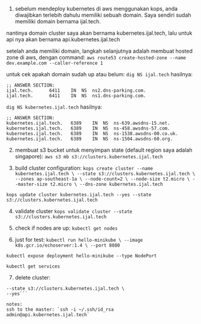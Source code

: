 1. sebelum mendeploy kubernetes di aws menggunakan kops, anda diwajibkan terlebih dahulu memiliki
sebuah domain. Saya sendiri sudah memiliki domain bernama ijal.tech.

nantinya domain cluster saya akan bernama kubernetes.ijal.tech, lalu untuk api nya
akan bernama api.kubernetes.ijal.tech

setelah anda memiliki domain, langkah selanjutnya adalah membuat hosted zone di aws,
dengan command: `aws route53 create-hosted-zone --name dev.example.com --caller-reference 1`

untuk cek apakah domain sudah up atau belum:
`dig NS ijal.tech`
hasilnya:
```
;; ANSWER SECTION:
ijal.tech.		6411	IN	NS	ns2.dns-parking.com.
ijal.tech.		6411	IN	NS	ns1.dns-parking.com.
```

`dig NS kubernetes.ijal.tech`
hasilnya:
```
;; ANSWER SECTION:
kubernetes.ijal.tech.	6389	IN	NS	ns-639.awsdns-15.net.
kubernetes.ijal.tech.	6389	IN	NS	ns-458.awsdns-57.com.
kubernetes.ijal.tech.	6389	IN	NS	ns-1538.awsdns-00.co.uk.
kubernetes.ijal.tech.	6389	IN	NS	ns-1504.awsdns-60.org.
```

2. membuat s3 bucket untuk menyimpan state (default region saya adalah singapore):
`aws s3 mb s3://clusters.kubernetes.ijal.tech`

3. build cluster configuration:
`kops create cluster --name kubernetes.ijal.tech \
--state s3://clusters.kubernetes.ijal.tech \
--zones ap-southeast-1a \
--node-count=2 \
--node-size t2.micro \
--master-size t2.micro \
--dns-zone kubernetes.ijal.tech`

`kops update cluster kubernetes.ijal.tech --yes --state s3://clusters.kubernetes.ijal.tech`

4. validate cluster
`kops validate cluster --state s3://clusters.kubernetes.ijal.tech`

5. check if nodes are up: `kubectl get nodes`

6. just for test:
`kubectl run hello-minikube \
--image k8s.gcr.io/echoserver:1.4 \
--port 8080`

`kubectl expose deployment hello-minikube --type NodePort`

`kubectl get services`

7. delete cluster:
```kops delete cluster kubernetes.ijal.tech \
--state s3://clusters.kubernetes.ijal.tech \
--yes```

notes: 
ssh to the master: `ssh -i ~/.ssh/id_rsa admin@api.kubernetes.ijal.tech`

